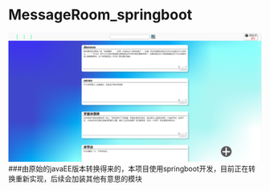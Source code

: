 # MessageRoom_springboot

![IndexImage](https://raw.githubusercontent.com/jASSSSSSON/MessageRoom_springboot/master/image/index.png)
###由原始的javaEE版本转换得来的，本项目使用springboot开发，目前正在转换重新实现，后续会加装其他有意思的模块
